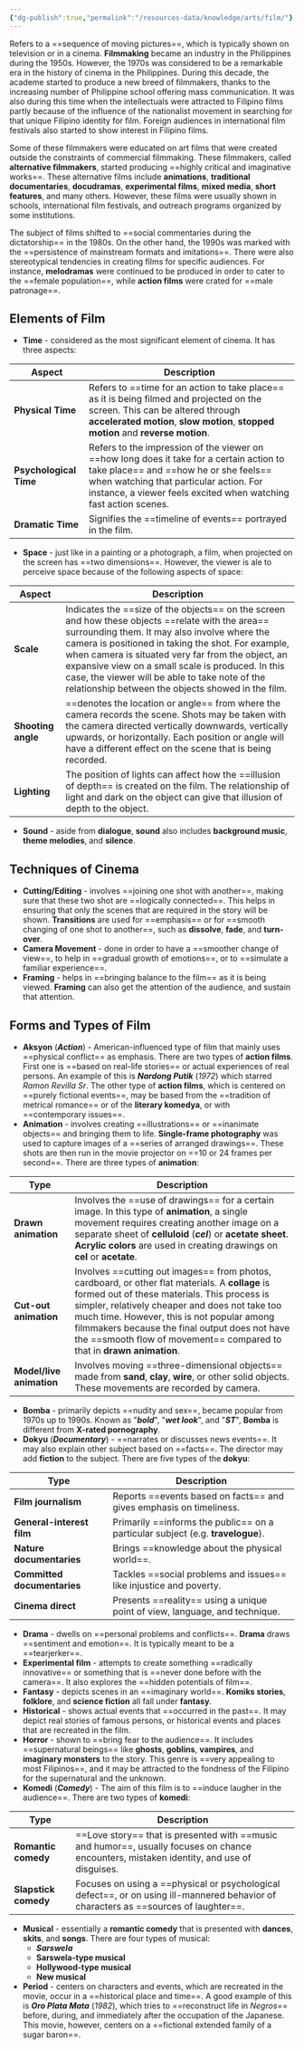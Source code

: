 ```yaml
---
{"dg-publish":true,"permalink":"/resources-data/knowledge/arts/film/"}
---
```


Refers to a ==sequence of moving pictures==, which is typically shown on television or in a cinema. **Filmmaking** became an industry in the Philippines during the 1950s. However, the 1970s was considered to be a remarkable era in the history of cinema in the Philippines. During this decade, the academe started to produce a new breed of filmmakers, thanks to the increasing number of Philippine school offering mass communication. It was also during this time when the intellectuals were attracted to Filipino films partly because of the influence of the nationalist movement in searching for that unique Filipino identity for film. Foreign audiences in international film festivals also started to show interest in Filipino films.

Some of these filmmakers were educated on art films that were created outside the constraints of commercial filmmaking. These filmmakers, called **alternative filmmakers**, started producing ==highly critical and imaginative works==. These alternative films include **animations**, **traditional documentaries**, **docudramas**, **experimental films**, **mixed media**, **short features**, and many others. However, these films were usually shown in schools, international film festivals, and outreach programs organized by some institutions.

The subject of films shifted to ==social commentaries during the dictatorship== in the 1980s. On the other hand, the 1990s was marked with the ==persistence of mainstream formats and imitations==. There were also stereotypical tendencies in creating films for specific audiences. For instance, **melodramas** were continued to be produced in order to cater to the ==female population==, while **action films** were crated for ==male patronage==.

## Elements of Film
* **Time** - considered as the most significant element of cinema. It has three aspects:

| **Aspect**             | **Description**                                                                                                                                                                                                                                 |
| ---------------------- | ----------------------------------------------------------------------------------------------------------------------------------------------------------------------------------------------------------------------------------------------- |
| **Physical Time**      | Refers to ==time for an action to take place== as it is being filmed and projected on the screen. This can be altered through **accelerated motion**, **slow motion**, **stopped motion** and **reverse motion**.                               |
| **Psychological Time** | Refers to the impression of the viewer on ==how long does it take for a certain action to take place== and ==how he or she feels== when watching that particular action. For instance, a viewer feels excited when watching fast action scenes. |
| **Dramatic Time**      | Signifies the ==timeline of events== portrayed in the film.                                                                                                                                                                                     |

* **Space** - just like in a painting or a photograph, a film, when projected on the screen has ==two dimensions==. However, the viewer is ale to perceive space because of the following aspects of space:

| **Aspect**         | **Description**                                                                                                                                                                                                                                                                                                                                                                                                           |
| ------------------ | ------------------------------------------------------------------------------------------------------------------------------------------------------------------------------------------------------------------------------------------------------------------------------------------------------------------------------------------------------------------------------------------------------------------------- |
| **Scale**          | Indicates the ==size of the objects== on the screen and how these objects ==relate with the area== surrounding them. It may also involve where the camera is positioned in taking the shot. For example, when camera is situated very far from the object, an expansive view on a small scale is produced. In this case, the viewer will be able to take note of the relationship between the objects showed in the film. |
| **Shooting angle** | ==denotes the location or angle== from where the camera records the scene. Shots may be taken with the camera directed vertically downwards, vertically upwards, or horizontally. Each position or angle will have a different effect on the scene that is being recorded.                                                                                                                                                |
| **Lighting**       | The position of lights can affect how the ==illusion of depth== is created on the film. The relationship of light and dark on the object can give that illusion of depth to the object.                                                                                                                                                                                                                                   |

* **Sound** - aside from **dialogue**, **sound** also includes **background music**, **theme melodies**, and **silence**.

## Techniques of Cinema
* **Cutting/Editing** - involves ==joining one shot with another==, making sure that these two shot are ==logically connected==. This helps in ensuring that only the scenes that are required in the story will be shown. **Transitions** are used for ==emphasis== or for ==smooth changing of one shot to another==, such as **dissolve**, **fade**, and **turn-over**.
* **Camera Movement** - done in order to have a ==smoother change of view==, to help in ==gradual growth of emotions==, or to ==simulate a familiar experience==.
* **Framing** - helps in ==bringing balance to the film== as it is being viewed. **Framing** can also get the attention of the audience, and sustain that attention.

## Forms and Types of Film
* **Aksyon** (***Action***) - American-influenced type of film that mainly uses ==physical conflict== as emphasis. There are two types of **action films**. First one is ==based on real-life stories== or actual experiences of real persons. An example of this is ***Nardong Putik*** (*1972*) which starred *Ramon Revilla Sr*. The other type of **action films**, which is centered on ==purely fictional events==, may be based from the ==tradition of metrical romance== or of the **literary komedya**, or with ==contemporary issues==. 
* **Animation** - involves creating ==illustrations== or ==inanimate objects== and bringing them to life. **Single-frame photography** was used to capture images of a ==series of arranged drawings==. These shots are then run in the movie projector on ==10 or 24 frames per second==. There are three types of **animation**:

| **Type**                 | **Description**                                                                                                                                                                                                                                                                                                                                                             |
| ------------------------ | --------------------------------------------------------------------------------------------------------------------------------------------------------------------------------------------------------------------------------------------------------------------------------------------------------------------------------------------------------------------------- |
| **Drawn animation**      | Involves the ==use of drawings== for a certain image. In this type of **animation**, a single movement requires creating another image on a separate sheet of **celluloid** (***cel***) or **acetate sheet**. **Acrylic colors** are used in creating drawings on **cel** or **acetate**.                                                                                   |
| **Cut-out animation**    | Involves ==cutting out images== from photos, cardboard, or other flat materials. A **collage** is formed out of these materials. This process is simpler, relatively cheaper and does not take too much time. However, this is not popular among filmmakers because the final output does not have the ==smooth flow of movement== compared to that in **drawn animation**. |
| **Model/live animation** | Involves moving ==three-dimensional objects== made from **sand**, **clay**, **wire**, or other solid objects. These movements are recorded by camera.                                                                                                                                                                                                                       |

* **Bomba** - primarily depicts ==nudity and sex==, became popular from 1970s up to 1990s. Known as "***bold***", "***wet look***", and "***ST***", **Bomba** is different from **X-rated pornography**.
* **Dokyu** (***Documentary***) - ==narrates or discusses news events==. It may also explain other subject based on ==facts==. The director may add **fiction** to the subject. There are five types of the **dokyu**:

| **Type**                    | **Description**                                                                 |
| --------------------------- | ------------------------------------------------------------------------------- |
| **Film journalism**         | Reports ==events based on facts== and gives emphasis on timeliness.             |
| **General-interest film**   | Primarily ==informs the public== on a particular subject (e.g. **travelogue**). |
| **Nature documentaries**    | Brings ==knowledge about the physical world==.                                  |
| **Committed documentaries** | Tackles ==social problems and issues== like injustice and poverty.              |
| **Cinema direct**           | Presents ==reality== using a unique point of view, language, and technique.     |

* **Drama** - dwells on ==personal problems and conflicts==. **Drama** draws ==sentiment and emotion==. It is typically meant to be a ==tearjerker==.
* **Experimental film** - attempts to create something ==radically innovative== or something that is ==never done before with the camera==. It also explores the ==hidden potentials of film==.
* **Fantasy** - depicts scenes in an ==imaginary world==. **Komiks stories**, **folklore**, and **science fiction** all fall under **fantasy**.
* **Historical** - shows actual events that ==occurred in the past==. It may depict real stories of famous persons, or historical events and places that are recreated in the film.
* **Horror** - shown to ==bring fear to the audience==. It includes ==supernatural beings== like **ghosts**, **goblins**, **vampires**, and **imaginary monsters** to the story. This genre is ==very appealing to most Filipinos==, and it may be attracted to the fondness of the Filipino for the supernatural and the unknown.
* **Komedi** (***Comedy***) - The aim of this film is to ==induce laugher in the audience==. There are two types of **komedi**:

| **Type**             | **Description**                                                                                                                           |
| -------------------- | ----------------------------------------------------------------------------------------------------------------------------------------- |
| **Romantic comedy**  | ==Love story== that is presented with ==music and humor==, usually focuses on chance encounters, mistaken identity, and use of disguises. |
| **Slapstick comedy** | Focuses on using a ==physical or psychological defect==, or on using ill-mannered behavior of characters as ==sources of laughter==.      |

* **Musical** - essentially a **romantic comedy** that is presented with **dances**, **skits**, and **songs**. There are four types of musical:
	* ***Sarswela***
	* **Sarswela-type musical**
	* **Hollywood-type musical**
	* **New musical**
* **Period** - centers on characters and events, which are recreated in the movie, occur in a ==historical place and time==. A good example of this is ***Oro Plata Mata*** (*1982*), which tries to ==reconstruct life in *Negros*== before, during, and immediately after the occupation of the Japanese. This movie, however, centers on a ==fictional extended family of a sugar baron==.